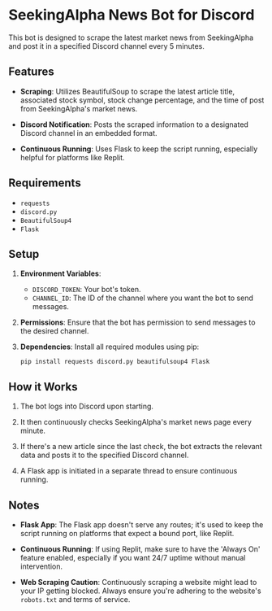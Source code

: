 # SeekingAlpha News Bot for Discord

This bot is designed to scrape the latest market news from SeekingAlpha and post it in a specified Discord channel every 5 minutes.

## Features

- **Scraping**: Utilizes BeautifulSoup to scrape the latest article title, associated stock symbol, stock change percentage, and the time of post from SeekingAlpha's market news.
- **Discord Notification**: Posts the scraped information to a designated Discord channel in an embedded format.

- **Continuous Running**: Uses Flask to keep the script running, especially helpful for platforms like Replit.

## Requirements

- `requests`
- `discord.py`
- `BeautifulSoup4`
- `Flask`

## Setup

1. **Environment Variables**:

   - `DISCORD_TOKEN`: Your bot's token.
   - `CHANNEL_ID`: The ID of the channel where you want the bot to send messages.

2. **Permissions**:
   Ensure that the bot has permission to send messages to the desired channel.

3. **Dependencies**:
   Install all required modules using pip:

   ```
   pip install requests discord.py beautifulsoup4 Flask
   ```

## How it Works

1. The bot logs into Discord upon starting.

2. It then continuously checks SeekingAlpha's market news page every minute.

3. If there's a new article since the last check, the bot extracts the relevant data and posts it to the specified Discord channel.

4. A Flask app is initiated in a separate thread to ensure continuous running.

## Notes

- **Flask App**: The Flask app doesn't serve any routes; it's used to keep the script running on platforms that expect a bound port, like Replit.

- **Continuous Running**: If using Replit, make sure to have the 'Always On' feature enabled, especially if you want 24/7 uptime without manual intervention.

- **Web Scraping Caution**: Continuously scraping a website might lead to your IP getting blocked. Always ensure you're adhering to the website's `robots.txt` and terms of service.
